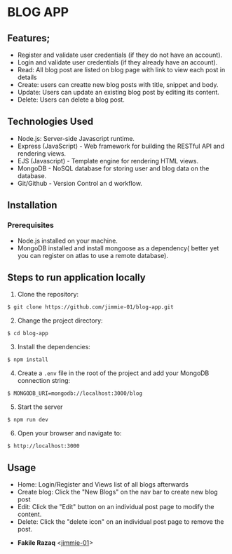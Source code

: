 # BLOG APP

## Features;
* Register and validate user credentials (if they do not have an account).
* Login and validate user credentials (if they already have an account).
* Read: All blog post are listed on blog page with link to view each post in details
* Create: users can creatte new blog posts with title, snippet and body. 
* Update: Users can update an existing blog post by editing its content.
* Delete: Users can delete a blog post.

## Technologies Used
* Node.js: Server-side Javascript runtime. 
* Express (JavaScript) - Web framework for building the RESTful API and rendering views.
* EJS (Javascript) - Template engine  for rendering HTML views.
* MongoDB - NoSQL database for storing user and blog data on the database.
* Git/Github - Version Control an d workflow.

## Installation

### Prerequisites
* Node.js installed on your machine.
* MongoDB installed and install mongoose as a dependency( better yet you can register on atlas to use a remote database).

## Steps to run application locally
1. Clone the repository:
```sh
$ git clone https://github.com/jimmie-01/blog-app.git
```
2. Change the project directory:
```sh
$ cd blog-app
```
3. Install the dependencies:
```sh
$ npm install
```
4. Create a `.env` file in the root of the project and add your MongoDB connection string:
```sh
$ MONGODB_URI=mongodb://localhost:3000/blog
```
5. Start the server
```sh
$ npm run dev
```
6. Open your browser and navigate to:
```sh
$ http://localhost:3000
```

## Usage
* Home: Login/Register and Views list of all blogs afterwards
* Create blog: Click the "New Blogs" on the nav bar to create new blog post
* Edit: Click the "Edit" button on an individual post page to modify the content.
* Delete: Click the "delete icon" on an individual post page to remove the post.

- **Fakile Razaq** <[jimmie-01](https://github.com/jimmie-01)>
